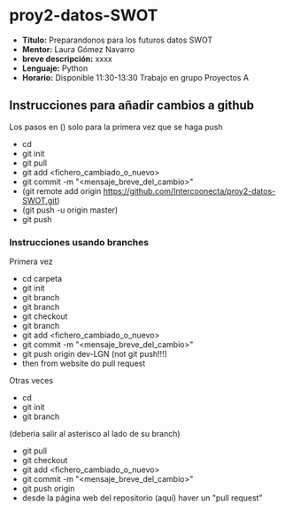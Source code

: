 # proy2-datos-SWOT

- **Título:** Preparandonos para los futuros datos SWOT
- **Mentor:** Laura Gómez Navarro
- **breve descripción:** xxxx
- **Lenguaje:** Python
- **Horario:** Disponible 11:30-13:30 Trabajo en grupo Proyectos A

## Instrucciones para añadir cambios a github
Los pasos en () solo para la primera vez que se haga push

- cd <carpeta>
- git init
- git pull
- git add <fichero_cambiado_o_nuevo>
- git commit -m "<mensaje_breve_del_cambio>"
- (git remote add origin https://github.com/Intercoonecta/proy2-datos-SWOT.git)
- (git push -u origin master)
- git push
    
### Instrucciones usando branches

Primera vez
- cd carpeta
- git init
- git branch
- git branch <nombre-branch>
- git checkout <nombre-branch>
- git branch
- git add <fichero_cambiado_o_nuevo>
- git commit -m "<mensaje_breve_del_cambio>"
- git push origin dev-LGN (not git push!!!)
- then from website do pull request

Otras veces
- cd <carpeta>
- git init
- git branch

(deberia salir al asterisco al lado de su branch)

- git pull
- git checkout <nombre-branch>
- git add <fichero_cambiado_o_nuevo>
- git commit -m "<mensaje_breve_del_cambio>"
- git push origin <nombre-branch> 
- desde la página web del repositorio (aquí) haver un "pull request"
